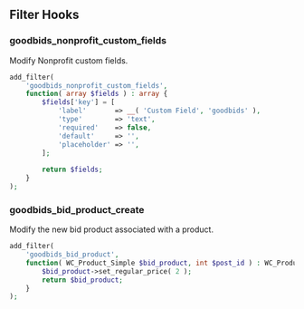 ## Filter Hooks

### goodbids_nonprofit_custom_fields

Modify Nonprofit custom fields.

```php
add_filter(
	'goodbids_nonprofit_custom_fields',
	function( array $fields ) : array {
		$fields['key'] = [
			'label'       => __( 'Custom Field', 'goodbids' ),
			'type'        => 'text',
			'required'    => false,
			'default'     => '',
			'placeholder' => '',
		];
		
		return $fields;
	}
);
```
### goodbids_bid_product_create

Modify the new bid product associated with a product.

```php
add_filter(
	'goodbids_bid_product',
	function( WC_Product_Simple $bid_product, int $post_id ) : WC_Product_Simple {
		$bid_product->set_regular_price( 2 );
		return $bid_product;
	}
);
```
